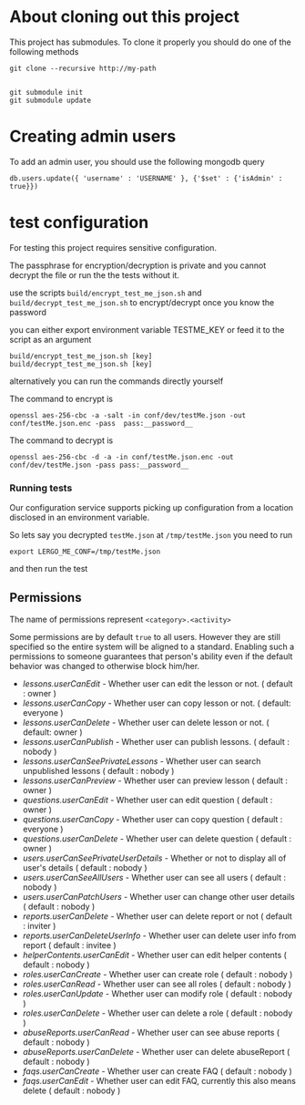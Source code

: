 # About cloning out this project

This project has submodules.
To clone it properly you should do one of the following methods

```
git clone --recursive http://my-path


git submodule init
git submodule update
```


# Creating admin users

To add an admin user, you should use the following mongodb query

```
db.users.update({ 'username' : 'USERNAME' }, {'$set' : {'isAdmin' : true}})
```



# test configuration

For testing this project requires sensitive configuration.

The passphrase for encryption/decryption is private and you cannot decrypt the file or run the the tests without it.

use the scripts `build/encrypt_test_me_json.sh` and `build/decrypt_test_me_json.sh` to encrypt/decrypt once you know the password

you can either export environment variable TESTME_KEY or feed it to the script as an argument

```
build/encrypt_test_me_json.sh [key]
build/decrypt_test_me_json.sh [key]
```

alternatively you can run the commands directly yourself

The command to encrypt is

```
openssl aes-256-cbc -a -salt -in conf/dev/testMe.json -out conf/testMe.json.enc -pass  pass:__password__
```


The command to decrypt is

```
openssl aes-256-cbc -d -a -in conf/testMe.json.enc -out conf/dev/testMe.json -pass pass:__password__
```




### Running tests

Our configuration service supports picking up configuration from a location disclosed in an environment variable.

So lets say you decrypted `testMe.json` at `/tmp/testMe.json` you need to run

```
export LERGO_ME_CONF=/tmp/testMe.json
```

and then run the test




## Permissions

The name of permissions represent `<category>.<activity>`

Some permissions are by default `true` to all users. However they are still specified so the entire system will be aligned to a standard.
Enabling such a permissions to someone guarantees that person's ability even if the default behavior was changed to otherwise block him/her.

 - *lessons.userCanEdit* - Whether user can edit the lesson or not. ( default : owner )
 - *lessons.userCanCopy* - Whether user can copy lesson or not. ( default: everyone )
 - *lessons.userCanDelete* - Whether user can delete lesson or not. ( default: owner )
 - *lessons.userCanPublish* - Whether user can publish lessons. ( default : nobody )
 - *lessons.userCanSeePrivateLessons* - Whether user can search unpublished lessons ( default : nobody )
 - *lessons.userCanPreview* - Whether user can preview lesson ( default : owner )
 - *questions.userCanEdit* - Whether user can edit question ( default : owner )
 - *questions.userCanCopy* -  Whether user can copy question ( default : everyone )
 - *questions.userCanDelete* - Whether user can delete question ( default : owner )
 - *users.userCanSeePrivateUserDetails* - Whether or not to display all of user's details ( default : nobody )
 - *users.userCanSeeAllUsers* - Whether user can see all users ( default : nobody )
 - *users.userCanPatchUsers* - Whether user can change other user details ( default : nobody )
 - *reports.userCanDelete* - Whether user can delete report or not ( default : inviter )
 - *reports.userCanDeleteUserInfo* - Whether user can delete user info from report ( default : invitee )
 - *helperContents.userCanEdit* - Whether user can edit helper contents ( default : nobody )
 - *roles.userCanCreate* - Whether user can create role ( default : nobody )
 - *roles.userCanRead* - Whether user can see all roles ( default : nobody )
 - *roles.userCanUpdate* - Whether user can modify role ( default : nobody )
 - *roles.userCanDelete* - Whether user can delete a role ( default : nobody )
 - *abuseReports.userCanRead* - Whether user can see abuse reports ( default : nobody )
 - *abuseReports.userCanDelete* - Whether user can delete abuseReport ( default : nobody )
 - *faqs.userCanCreate* - Whether user can create FAQ ( default : nobody )
 - *faqs.userCanEdit* - Whether user can edit FAQ, currently this also means delete ( default : nobody )